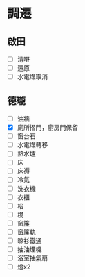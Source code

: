 # 調遷

## 啟田

- [ ] 清嘢
- [ ] 還原
- [ ] 水電煤取消

## 德瓏

- [ ] 油牆
- [x] 廁所摺門，廚房門保留
- [ ] 窗台石
- [ ] 水電煤轉移
- [ ] 熱水爐
- [ ] 床
- [ ] 床褥
- [ ] 冷氣
- [ ] 洗衣機
- [ ] 衣櫃
- [ ] 枱
- [ ] 櫈
- [ ] 窗簾
- [ ] 窗簾軌
- [ ] 晾衫鐵通
- [ ] 抽油煙機
- [ ] 浴室抽氣扇
- [ ] 燈x2